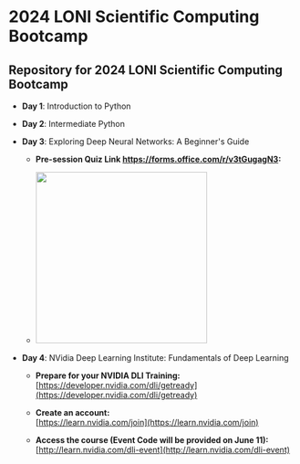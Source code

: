 # 2024 LONI Scientific Computing Bootcamp

## Repository for 2024 LONI Scientific Computing Bootcamp

* **Day 1**: Introduction to Python
* **Day 2**: Intermediate Python
* **Day 3**: Exploring Deep Neural Networks: A Beginner's Guide

  * **Pre-session Quiz Link <a href="https://forms.office.com/r/v3tGugagN3" target="_blank">https://forms.office.com/r/v3tGugagN3</a>:**
  
  * <img src="https://github.com/lsuhpchelp/loniscworkshop2024/blob/main/day3-4/QRCode%20for%20Pre-session%20Quiz.png" width="300" height="300" />

* **Day 4**: NVidia Deep Learning Institute: Fundamentals of Deep Learning

  * **Prepare for your NVIDIA DLI Training:**  
  [https://developer.nvidia.com/dli/getready](https://developer.nvidia.com/dli/getready)
  
  * **Create an account:**  
  [https://learn.nvidia.com/join](https://learn.nvidia.com/join)

  * **Access the course (Event Code will be provided on June 11):**  
  [http://learn.nvidia.com/dli-event](http://learn.nvidia.com/dli-event)



<!--
## Survey
[Bootcamp Survey Link](https://forms.office.com/r/DPxJ8ZZWGH)
-->
